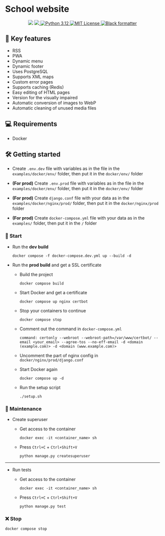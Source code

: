 # School website

<p align="center">
  <img src="https://github.com/j3rrryy/school_464/actions/workflows/main.yml/badge.svg">
  <a href="https://codecov.io/gh/j3rrryy/school_464">
    <img src="https://codecov.io/gh/j3rrryy/school_464/graph/badge.svg?token=5SP4EMB1B3"/>
  </a>
  <a href="https://www.python.org/downloads/release/python-3120/">
    <img src="https://img.shields.io/badge/Python-3.12-FFD64E.svg" alt="Python 3.12">
  </a>
  <a href="https://github.com/j3rrryy/school_464/blob/main/LICENSE">
    <img src="https://img.shields.io/badge/License-MIT-blue.svg" alt="MIT License">
  </a>
  <a href="https://github.com/psf/black">
    <img src="https://img.shields.io/badge/code%20style-black-000000.svg" alt="Black formatter">
  </a>
</p>

## :book: Key features

- RSS
- PWA
- Dynamic menu
- Dynamic footer
- Uses PostgreSQL
- Supports XML maps
- Custom error pages
- Supports caching (Redis)
- Easy editing of HTML pages
- Version for the visually impaired
- Automatic conversion of images to WebP
- Automatic cleaning of unused media files

## :computer: Requirements

- Docker

## :hammer_and_wrench: Getting started

- Create `.env.dev` file with variables as in the file in the `examples/docker/env/` folder, then put it in the `docker/env/` folder

- **(For prod)** Create `.env.prod` file with variables as in the file in the `examples/docker/env/` folder, then put it in the `docker/env/` folder

- **(For prod)** Create `django.conf` file with your data as in the `examples/docker/nginx/prod/` folder, then put it in the `docker/nginx/prod` folder

- **(For prod)** Create `docker-compose.yml` file with your data as in the `examples/` folder, then put it in the `/` folder

### :rocket: Start

- Run the **dev build**

  ```shell
  docker compose -f docker-compose.dev.yml up --build -d
  ```

- Run the **prod build** and get a SSL certificate

  - Build the project

    ```shell
    docker compose build
    ```

  - Start Docker and get a certificate

    ```shell
    docker compose up nginx certbot
    ```

  - Stop your containers to continue

    ```shell
    docker compose stop
    ```

  - Comment out the command in `docker-compose.yml`

    ```shell
    command: certonly --webroot --webroot-path=/var/www/certbot/ --email <your_email> --agree-tos --no-eff-email -d <domain (example.com)> -d <domain (www.example.com)>
    ```

  - Uncomment the part of nginx config in `docker/nginx/prod/django.conf`

  - Start Docker again

    ```shell
    docker compose up -d
    ```

  - Run the setup script

    ```shell
    ./setup.sh
    ```

### :construction_worker: Maintenance

- Create superuser

  - Get access to the container

     ```shell
    docker exec -it <container_name> sh
    ```

  - Press `Ctrl+C` + `Ctrl+Shift+V`

    ```shell
    python manage.py createsuperuser
    ```

---

- Run tests

  - Get access to the container

     ```shell
    docker exec -it <container_name> sh
    ```

  - Press `Ctrl+C` + `Ctrl+Shift+V`

    ```shell
    python manage.py test
    ```

### :x: Stop

```shell
docker compose stop
```
